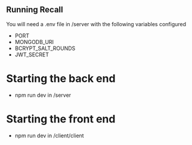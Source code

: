 

## Running Recall
You will need a .env file in /server with the following variables configured
- PORT
- MONGODB_URI
- BCRYPT_SALT_ROUNDS
- JWT_SECRET

# Starting the back end
- npm run dev in /server

# Starting the front end
- npm run dev in /client/client